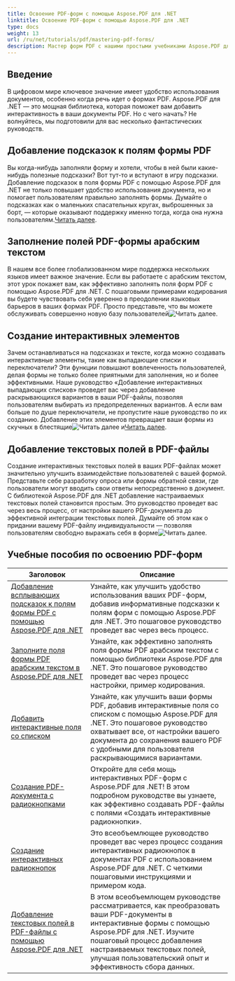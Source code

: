 ```yaml
---
title: Освоение PDF-форм с помощью Aspose.PDF для .NET
linktitle: Освоение PDF-форм с помощью Aspose.PDF для .NET
type: docs
weight: 13
url: /ru/net/tutorials/pdf/mastering-pdf-forms/
description: Мастер форм PDF с нашими простыми учебниками Aspose.PDF для .NET. Научитесь добавлять подсказки, заполнять поля и создавать интерактивные компоненты.
---
```

## Введение

В цифровом мире ключевое значение имеет удобство использования документов, особенно когда речь идет о формах PDF. Aspose.PDF для .NET — это мощная библиотека, которая поможет вам добавить интерактивность в ваши документы PDF. Но с чего начать? Не волнуйтесь, мы подготовили для вас несколько фантастических руководств.

## Добавление подсказок к полям формы PDF

 Вы когда-нибудь заполняли форму и хотели, чтобы в ней были какие-нибудь полезные подсказки? Вот тут-то и вступают в игру подсказки. Добавление подсказок в поля формы PDF с помощью Aspose.PDF для .NET не только повышает удобство использования документа, но и помогает пользователям правильно заполнять формы. Думайте о подсказках как о маленьких спасательных кругах, выброшенных за борт, — которые оказывают поддержку именно тогда, когда она нужна пользователям.[Читать далее](./adding-tooltips-to-pdf-form-fields/).

## Заполнение полей PDF-формы арабским текстом

В нашем все более глобализованном мире поддержка нескольких языков имеет важное значение. Если вы работаете с арабским текстом, этот урок покажет вам, как эффективно заполнять поля форм PDF с помощью Aspose.PDF для .NET. С пошаговыми примерами кодирования вы будете чувствовать себя уверенно в преодолении языковых барьеров в ваших формах PDF. Просто представьте, что вы можете обслуживать совершенно новую базу пользователей![Читать далее](./fill-pdf-form-fields-with-arabic-text/).

## Создание интерактивных элементов

 Зачем останавливаться на подсказках и тексте, когда можно создавать интерактивные элементы, такие как выпадающие списки и переключатели? Эти функции повышают вовлеченность пользователей, делая формы не только более приятными для заполнения, но и более эффективными. Наше руководство «Добавление интерактивных выпадающих списков» проведет вас через добавление раскрывающихся вариантов в ваши PDF-файлы, позволяя пользователям выбирать из предопределенных вариантов. А если вам больше по душе переключатели, не пропустите наше руководство по их созданию. Добавление этих элементов превращает ваши формы из скучных в блестящие![Читать далее](./add-interactive-combo-boxes/) и[Читать далее](./create-interactive-radio-buttons/).


## Добавление текстовых полей в PDF-файлы

Создание интерактивных текстовых полей в ваших PDF-файлах может значительно улучшить взаимодействие пользователей с вашей формой. Представьте себе разработку опроса или формы обратной связи, где пользователи могут вводить свои ответы непосредственно в документ. С библиотекой Aspose.PDF для .NET добавление настраиваемых текстовых полей становится простым. Это руководство проведет вас через весь процесс, от настройки вашего PDF-документа до эффективной интеграции текстовых полей. Думайте об этом как о придании вашему PDF-файлу индивидуальности — позволяя пользователям свободно выражать себя в форме![Читать далее](./adding-text-boxes/).

## Учебные пособия по освоению PDF-форм
| Заголовок | Описание |
| --- | --- | 
| [Добавление всплывающих подсказок к полям формы PDF с помощью Aspose.PDF для .NET](./adding-tooltips-to-pdf-form-fields/) | Узнайте, как улучшить удобство использования ваших PDF-форм, добавив информативные подсказки к полям форм с помощью Aspose.PDF для .NET. Это пошаговое руководство проведет вас через весь процесс. |  
| [Заполните поля формы PDF арабским текстом в Aspose.PDF для .NET](./fill-pdf-form-fields-with-arabic-text/) | Узнайте, как эффективно заполнять поля формы PDF арабским текстом с помощью библиотеки Aspose.PDF для .NET. Это пошаговое руководство проведет вас через процесс настройки, пример кодирования. |  
| [Добавить интерактивные поля со списком](./add-interactive-combo-boxes/) | Узнайте, как улучшить ваши формы PDF, добавив интерактивные поля со списком с помощью Aspose.PDF для .NET. Это пошаговое руководство охватывает все, от настройки вашего документа до сохранения вашего PDF с удобными для пользователя раскрывающимися вариантами. |  
| [Создание PDF-документа с радиокнопками](./creating-pdf-document-with-radio-buttons/) | Откройте для себя мощь интерактивных PDF-форм с Aspose.PDF для .NET! В этом подробном руководстве вы узнаете, как эффективно создавать PDF-файлы с полями «Создать интерактивные радиокнопки». |  
| [Создание интерактивных радиокнопок](./create-interactive-radio-buttons/) | Это всеобъемлющее руководство проведет вас через процесс создания интерактивных радиокнопок в документах PDF с использованием Aspose.PDF для .NET. С четкими пошаговыми инструкциями и примером кода. |  
| [Добавление текстовых полей в PDF-файлы с помощью Aspose.PDF для .NET](./adding-text-boxes/) | В этом всеобъемлющем руководстве рассматривается, как преобразовать ваши PDF-документы в интерактивные формы с помощью Aspose.PDF для .NET. Изучите пошаговый процесс добавления настраиваемых текстовых полей, улучшая пользовательский опыт и эффективность сбора данных. |  